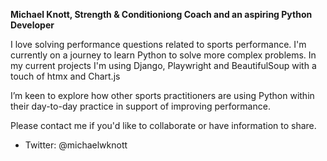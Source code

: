 **Michael Knott, Strength & Conditioniong Coach and an aspiring Python Developer**

I love solving performance questions related to sports performance. I'm currently on a journey to learn Python to solve more complex problems. In my current projects I'm using Django, Playwright and BeautifulSoup with a touch of htmx and Chart.js

I’m keen to explore how other sports practitioners are using Python within their day-to-day practice in support of improving performance. 

Please contact me if you'd like to collaborate or have information to share.

 - Twitter: @michaelwknott


<!---
michaelwknott/michaelwknott is a ✨ special ✨ repository because its `README.md` (this file) appears on your GitHub profile.
You can click the Preview link to take a look at your changes.
--->
